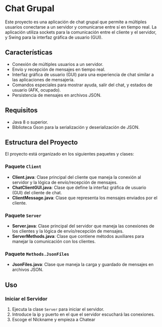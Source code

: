 # Chat Grupal

Este proyecto es una aplicación de chat grupal que permite a múltiples usuarios conectarse a un servidor y comunicarse entre sí en tiempo real. La aplicación utiliza sockets para la comunicación entre el cliente y el servidor, y Swing para la interfaz gráfica de usuario (GUI).

## Características

- Conexión de múltiples usuarios a un servidor.
- Envío y recepción de mensajes en tiempo real.
- Interfaz gráfica de usuario (GUI) para una experiencia de chat similar a las aplicaciones de mensajería.
- Comandos especiales para mostrar ayuda, salir del chat, y estados de usuario (AFK, ocupado).
- Persistencia de mensajes en archivos JSON.

## Requisitos

- Java 8 o superior.
- Biblioteca Gson para la serialización y deserialización de JSON.

## Estructura del Proyecto

El proyecto está organizado en los siguientes paquetes y clases:

### Paquete `Client`

- **Client.java**: Clase principal del cliente que maneja la conexión al servidor y la lógica de envío/recepción de mensajes.
- **ChatClientGUI.java**: Clase que define la interfaz gráfica de usuario (GUI) del cliente de chat.
- **ClientMessage.java**: Clase que representa los mensajes enviados por el cliente.

### Paquete `Server`

- **Server.java**: Clase principal del servidor que maneja las conexiones de los clientes y la lógica de envío/recepción de mensajes.
- **ServerMethods.java**: Clase que contiene métodos auxiliares para manejar la comunicación con los clientes.

### Paquete `Methods.JsonFiles`

- **JsonFiles.java**: Clase que maneja la carga y guardado de mensajes en archivos JSON.

## Uso

### Iniciar el Servidor

1. Ejecuta la clase `Server` para iniciar el servidor.
2. Introduce la ip y puerto en el que el servidor escuchará las conexiones.
3. Escoge el NIckname y empieza a Chatear
   
```

